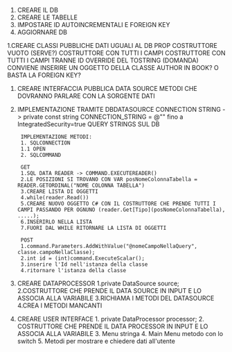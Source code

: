 1. CREARE IL DB
2. CREARE LE TABELLE
3. IMPOSTARE ID AUTOINCREMENTALI E FOREIGN KEY
4. AGGIORNARE DB

1.CREARE CLASSI PUBBLICHE DATI UGUALI AL DB
	PROP
	COSTRUTTORE VUOTO (SERVE?)
	COSTRUTTORE CON TUTTI I CAMPI
	COSTRUTTORE CON TUTTI I CAMPI TRANNE ID
	OVERRIDE DEL TOSTRING
(DOMANDA) CONVIENE INSERIRE UN OGGETTO DELLA CLASSE AUTHOR IN BOOK? O BASTA LA FOREIGN KEY?

1. CREARE INTERFACCIA PUBBLICA DATA SOURCE
		METODI CHE DOVRANNO PARLARE CON LA SORGENTE DATI
2. IMPLEMENTAZIONE TRAMITE DBDATASOURCE
		CONNECTION STRING -> private const string CONNECTION_STRING = @"" fino a IntegratedSecurity=true
		QUERY STRINGS SUL DB
		
		IMPLEMENTAZIONE METODI:
		1. SQLCONNECTION
		1.1 OPEN
		2. SQLCOMMAND
		
		GET
		1.SQL DATA READER -> COMMAND.EXECUTEREADER()
		2.LE POSIZIONI SI TROVANO CON VAR posNomeColonnaTabella = READER.GETORDINAL("NOME COLONNA TABELLA")
		3.CREARE LISTA DI OGGETTI
		4.while(reader.Read())
		5.CREARE NUOVO OGGETTO C# CON IL COSTRUTTORE CHE PRENDE TUTTI I CAMPI PASSANDO PER OGNUNO (reader.Get[Tipo](posNomeColonnaTabella), .....);
		6.INSERIRLO NELLA LISTA
		7.FUORI DAL WHILE RITORNARE LA LISTA DI OGGETTI
		
		POST
		1.command.Parameters.AddWithValue("@nomeCampoNellaQuery", classe.campoNellaClasse);
		2.int id = (int)command.ExecuteScalar();
		3.inserire l'Id nell'istanza della classe
		4.ritornare l'istanza della classe
		
3. CREARE DATAPROCESSOR
		1.private DataSource source;
		2.COSTRUTTORE CHE PRENDE IL DATA SOURCE IN INPUT E LO ASSOCIA ALLA VARIABILE
		3.RICHIAMA I METODI DEL DATASOURCE
		4.CREA I METODI MANCANTI
		
		
4. CREARE USER INTERFACE
		1. private DataProcessor processor;
		2. COSTRUTTORE CHE PRENDE IL DATA PROCESSOR IN INPUT E LO ASSOCIA ALLA VARIABILE
		3. Menu stringa
		4. Main Menu metodo con lo switch
		5. Metodi per mostrare e chiedere dati all'utente
